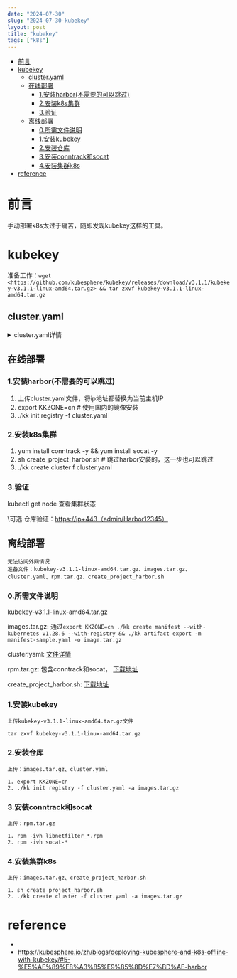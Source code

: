 ```yaml
---
date: "2024-07-30"
slug: "2024-07-30-kubekey"
layout: post
title: "kubekey"
tags: ["k8s"]
---
```

<!-- vim-markdown-toc GitLab -->

* [前言](#前言)
* [kubekey](#kubekey)
  * [cluster.yaml](#clusteryaml)
  * [在线部署](#在线部署)
    * [1.安装harbor(不需要的可以跳过)](#1安装harbor不需要的可以跳过)
    * [2.安装k8s集群](#2安装k8s集群)
    * [3.验证](#3验证)
  * [离线部署](#离线部署)
    * [0.所需文件说明](#0所需文件说明)
    * [1.安装kubekey](#1安装kubekey)
    * [2.安装仓库](#2安装仓库)
    * [3.安装conntrack和socat](#3安装conntrack和socat)
    * [4.安装集群k8s](#4安装集群k8s)
* [reference](#reference)

<!-- vim-markdown-toc -->
# 前言

手动部署k8s太过于痛苦，随即发现kubekey这样的工具。

# kubekey

准备工作：`wget <https://github.com/kubesphere/kubekey/releases/download/v3.1.1/kubekey-v3.1.1-linux-amd64.tar.gz> && tar zxvf kubekey-v3.1.1-linux-amd64.tar.gz`

## cluster.yaml

<details>
  <summary>cluster.yaml详情</summary>
  <pre><code>

```yaml
apiVersion: kubekey.kubesphere.io/v1alpha2
kind: Cluster
metadata:
  name: sample
spec:
  hosts:
    - {name: master, address: 192.168.1.15, internalAddress: 192.168.1.15, user: root, password: "xxx"} #修改集群IP，用户名密码
    - {name: node1, address: 192.168.1.16, internalAddress: 192.168.1.16, user: root, password: "xxx"} #修改集群IP，用户名密码
    - {name: node2, address: 192.168.1.17, internalAddress: 192.168.1.17, user: root, password: "xxx"} #修改集群IP，用户名密码
  roleGroups:
    registry:
      - master
    etcd:
      - master
    control-plane:
      - master
    worker:
      - node1
      - node2
  controlPlaneEndpoint:
    domain: lb.k8s.local # lb address
    address: ""
    port: 6443
  kubernetes:
    version: "1.28.6" # 配置k8s版本，可以根据这个命令查看支持的k8s版本`./kk version --show-supported-k8s`
    clusterName: my
    autoRenewCerts: true
    containerManager: docker
  etcd:
    type: kubekey
  registry:
    auths:
      "192.168.1.18:443":
        username: admin
        password: Harbor12345
        certsPath: "/etc/docker/certs.d/192.168.1.18:443"
    privateRegistry: "192.168.1.18:443"
    type: harbor
    namespaceOverride: "kubesphere"
    registryMirrors: []
    insecureRegistries: []
  network:
    plugin: calico
    kubePodsCIDR: 10.233.64.0/18
    kubeServiceCIDR: 10.233.0.0/18
    multusCNI:
      enabled: false
  addons: []
```

  </code></pre>
</details>

## 在线部署

### 1.安装harbor(不需要的可以跳过)

  1. 上传cluster.yaml文件，将ip地址都替换为当前主机IP
  2. export KKZONE=cn # 使用国内的镜像安装
  3. ./kk init registry -f cluster.yaml

### 2.安装k8s集群

  1. yum install conntrack -y &&  yum install socat -y
  2. sh create_project_harbor.sh # 跳过harbor安装的，这一步也可以跳过
  3. ./kk create cluster f cluster.yaml

### 3.验证

  kubectl get node 查看集群状态

  \可选 仓库验证：<https://ip+443（admin/Harbor12345）>

## 离线部署

    无法访问外网情况
    准备文件：kubekey-v3.1.1-linux-amd64.tar.gz、images.tar.gz、cluster.yaml、rpm.tar.gz、create_project_harbor.sh

### 0.所需文件说明

kubekey-v3.1.1-linux-amd64.tar.gz

images.tar.gz: 通过`export KKZONE=cn ./kk create manifest --with-kubernetes v1.28.6 --with-registry && ./kk artifact export -m manifest-sample.yaml -o image.tar.gz`

cluster.yaml: [文件详情](#cluster.yaml)

rpm.tar.gz: 包含conntrack和socat， [下载地址](https://s3.bzd111.xyz/rpm.tar.gz)

create_project_harbor.sh: [下载地址](https://raw.githubusercontent.com/kubesphere/ks-installer/master/scripts/create_project_harbor.sh)

### 1.安装kubekey

    上传kubekey-v3.1.1-linux-amd64.tar.gz文件

    tar zxvf kubekey-v3.1.1-linux-amd64.tar.gz

### 2.安装仓库

    上传：images.tar.gz、cluster.yaml

    1. export KKZONE=cn
    2. ./kk init registry -f cluster.yaml -a images.tar.gz

### 3.安装conntrack和socat

    上传：rpm.tar.gz

    1. rpm -ivh libnetfilter_*.rpm
    2. rpm -ivh socat-*

### 4.安装集群k8s

    上传：images.tar.gz、create_project_harbor.sh

    1. sh create_project_harbor.sh
    2. ./kk create cluster -f cluster.yaml -a images.tar.gz

# reference

*
* <https://kubesphere.io/zh/blogs/deploying-kubesphere-and-k8s-offline-with-kubekey/#5-%E5%AE%89%E8%A3%85%E9%85%8D%E7%BD%AE-harbor>

